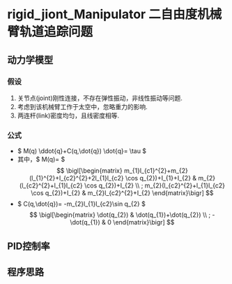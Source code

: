 # rigid_jiont_Manipulator 二自由度机械臂轨道追踪问题
## 动力学模型 
### 假设 
1. 关节点(joint)刚性连接，不存在弹性振动，非线性振动等问题. 
2. 考虑到该机械臂工作于太空中，忽略重力的影响. 
3. 两连杆(link)密度均匀，且线密度相等.
### 公式 
- $ M(q) \ddot{q}+C(q,\dot{q}) \dot{q}= \tau $ 
- 其中，$ M(q)= $ 
$$ 
\bigl[\begin{matrix}
m_{1}l_{c1}^{2}+m_{2}(l_{1}^{2}+l_{c2}^{2}+2l_{1}l_{c2} \cos q_{2})+I_{1}+I_{2} & m_{2}(l_{c2}^{2}+l_{1}l_{c2} \cos q_{2})+I_{2} 
\\ ;
m_{2}(l_{c2}^{2}+l_{1}l_{c2} \cos q_{2})+I_{2} & m_{2}l_{c2}^{2}+I_{2} 
\end{matrix}\bigr] 
$$ 
- $ C(q,\dot{q})= -m_{2}l_{1}l_{c2}\sin q_{2} $ 
$$
\bigl[\begin{matrix}
\dot(q_{2}) & \dot(q_{1})+\dot(q_{2}) \\ ; -\dot(q_{1}) & 0
\end{matrix}\bigr] 
$$
## PID控制率 
## 程序思路
